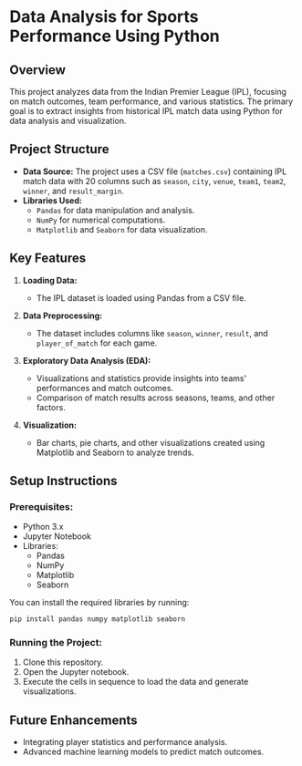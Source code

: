 
# Data Analysis for Sports Performance Using Python

## Overview
This project analyzes data from the Indian Premier League (IPL), focusing on match outcomes, team performance, and various statistics. The primary goal is to extract insights from historical IPL match data using Python for data analysis and visualization.

## Project Structure
- **Data Source:** The project uses a CSV file (`matches.csv`) containing IPL match data with 20 columns such as `season`, `city`, `venue`, `team1`, `team2`, `winner`, and `result_margin`.
- **Libraries Used:**
  - `Pandas` for data manipulation and analysis.
  - `NumPy` for numerical computations.
  - `Matplotlib` and `Seaborn` for data visualization.

## Key Features
1. **Loading Data:**
   - The IPL dataset is loaded using Pandas from a CSV file.
   
2. **Data Preprocessing:**
   - The dataset includes columns like `season`, `winner`, `result`, and `player_of_match` for each game.
   
3. **Exploratory Data Analysis (EDA):**
   - Visualizations and statistics provide insights into teams' performances and match outcomes.
   - Comparison of match results across seasons, teams, and other factors.
   
4. **Visualization:**
   - Bar charts, pie charts, and other visualizations created using Matplotlib and Seaborn to analyze trends.

## Setup Instructions

### Prerequisites:
- Python 3.x
- Jupyter Notebook
- Libraries: 
  - Pandas
  - NumPy
  - Matplotlib
  - Seaborn

You can install the required libraries by running:
```bash
pip install pandas numpy matplotlib seaborn
```

### Running the Project:
1. Clone this repository.
2. Open the Jupyter notebook.
3. Execute the cells in sequence to load the data and generate visualizations.

## Future Enhancements
- Integrating player statistics and performance analysis.
- Advanced machine learning models to predict match outcomes.
  
